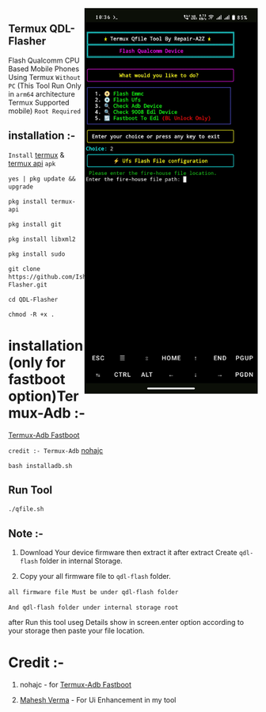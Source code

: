 <img align="right" src="qdl3.jpg" width="350" alt="QDL Flasher">


## Termux QDL-Flasher
Flash Qualcomm CPU Based Mobile Phones Using Termux ```Without PC```
(This Tool Run Only in ```arm64``` architecture Termux Supported mobile) ```Root Required```


## installation :- 

```Install``` [termux](https://f-droid.org/repo/com.termux_1021.apk) & [termux api](https://f-droid.org/repo/com.termux.api_1000.apk) ```apk```
```console
yes | pkg update && upgrade
```
```console
pkg install termux-api
```
```console
pkg install git
```
```console
pkg install libxml2
```
```console
pkg install sudo
```
```console
git clone https://github.com/Ishu43642/QDL-Flasher.git
```
```console
cd QDL-Flasher
```
```console
chmod -R +x .
```

# installation (only for fastboot option)Termux-Adb :-
[Termux-Adb Fastboot](https://github.com/nohajc/termux-adb) 

```credit :- Termux-Adb``` [nohajc](https://github.com/nohajc)

```console
bash installadb.sh
```

## Run Tool
```console
./qfile.sh
```


## Note :-
1. Download Your device firmware then extract it after extract Create ```qdl-flash``` folder in internal Storage.

2. Copy your all firmware file to ```qdl-flash``` folder.

```all firmware file Must be under qdl-flash folder```

```And qdl-flash folder under internal storage root```

after Run this tool useg Details show in screen.enter option according to your storage then paste your file location.


# Credit :-
1. nohajc - for [Termux-Adb Fastboot](https://github.com/nohajc/termux-adb)

2. [Mahesh Verma](https://github.com/MaheshTechnicals) - For Ui Enhancement in my tool

